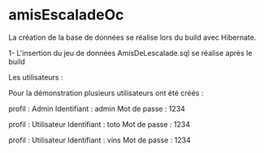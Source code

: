 # amisEscaladeOc

La création de la base de données se réalise lors du build avec Hibernate.

1- L'insertion du jeu de données AmisDeLescalade.sql se réalise après le build

Les utilisateurs :

Pour la démonstration plusieurs utilisateurs ont été créés :

profil : Admin 
Identifiant : admin 
Mot de passe : 1234

profil : Utilisateur
Identifiant : toto
Mot de passe : 1234

profil : Utilisateur
Identifiant : vins
Mot de passe : 1234
